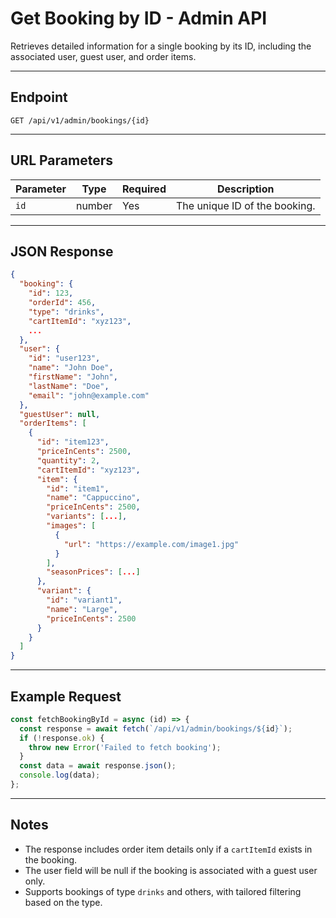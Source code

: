 # Get Booking by ID - Admin API

Retrieves detailed information for a single booking by its ID, including the associated user, guest user, and order items.

---

## Endpoint

```
GET /api/v1/admin/bookings/{id}
```

---

## URL Parameters

| Parameter | Type   | Required | Description                   |
| --------- | ------ | -------- | ----------------------------- |
| `id`      | number | Yes      | The unique ID of the booking. |

---

## JSON Response

```json
{
  "booking": {
    "id": 123,
    "orderId": 456,
    "type": "drinks",
    "cartItemId": "xyz123",
    ...
  },
  "user": {
    "id": "user123",
    "name": "John Doe",
    "firstName": "John",
    "lastName": "Doe",
    "email": "john@example.com"
  },
  "guestUser": null,
  "orderItems": [
    {
      "id": "item123",
      "priceInCents": 2500,
      "quantity": 2,
      "cartItemId": "xyz123",
      "item": {
        "id": "item1",
        "name": "Cappuccino",
        "priceInCents": 2500,
        "variants": [...],
        "images": [
          {
            "url": "https://example.com/image1.jpg"
          }
        ],
        "seasonPrices": [...]
      },
      "variant": {
        "id": "variant1",
        "name": "Large",
        "priceInCents": 2500
      }
    }
  ]
}
```

---

## Example Request

```js
const fetchBookingById = async (id) => {
  const response = await fetch(`/api/v1/admin/bookings/${id}`);
  if (!response.ok) {
    throw new Error('Failed to fetch booking');
  }
  const data = await response.json();
  console.log(data);
};
```

---

## Notes

- The response includes order item details only if a `cartItemId` exists in the booking.
- The user field will be null if the booking is associated with a guest user only.
- Supports bookings of type `drinks` and others, with tailored filtering based on the type.
